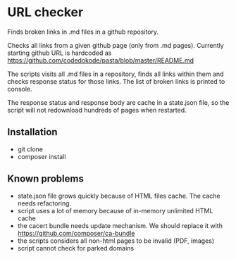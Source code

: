 # URL checker

Finds broken links in .md files in a github repository.

Checks all links from a given github page (only from .md pages). Currently starting github URL is hardcoded as https://github.com/codedokode/pasta/blob/master/README.md

The scripts visits all .md files in a repository, finds all links within them and checks response status for those links. The list of broken links is printed to console.

The response status and response body are cache in a state.json file, so the script will not redownload hundreds of pages when restarted.

## Installation

- git clone
- composer install

## Known problems

- state.json file grows quickly because of HTML files cache. The cache needs refactoring.
- script uses a lot of memory because of in-memory unlimited HTML cache
- the cacert bundle needs update mechanism. We should replace it with https://github.com/composer/ca-bundle
- the scripts considers all non-html pages to be invalid (PDF, images)
- script cannot check for parked domains
